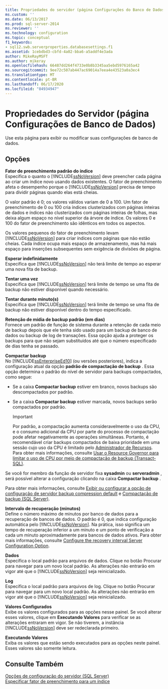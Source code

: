 ```yaml
---
title: Propriedades do servidor (página Configurações do Banco de Dados) | Microsoft Docs
ms.custom: ''
ms.date: 06/13/2017
ms.prod: sql-server-2014
ms.reviewer: ''
ms.technology: configuration
ms.topic: conceptual
f1_keywords:
- sql12.swb.serverproperties.databasesettings.f1
ms.assetid: 1cebdbd3-cbfd-4a02-bba6-a5addf4e3ada
author: MikeRayMSFT
ms.author: mikeray
ms.openlocfilehash: 66487dd264f4733e0b8b3345aa5ebd5976165a42
ms.sourcegitcommit: 9ee72c507ab447ac69014a7eea4e43523a0a3ec4
ms.translationtype: MT
ms.contentlocale: pt-BR
ms.lasthandoff: 06/17/2020
ms.locfileid: "84934947"
---
```

# <a name="server-properties-database-settings-page"></a>Propriedades do Servidor (página Configurações de Banco de Dados)
  Use esta página para exibir ou modificar suas configurações de banco de dados.  
  
## <a name="options"></a>Opções  
 **Fator de preenchimento padrão do índice**  
 Especifica o quanto o [!INCLUDE[ssNoVersion](../../includes/ssnoversion-md.md)] deve preencher cada página ao criar um índice novo usando dados existentes. O fator de preenchimento afeta o desempenho porque o [!INCLUDE[ssNoVersion](../../includes/ssnoversion-md.md)] precisa de tempo para dividir páginas quando elas está cheias.  
  
 O valor padrão é 0; os valores válidos variam de 0 a 100. Um fator de preenchimento de 0 ou 100 cria índices clusterizados com páginas inteiras de dados e índices não clusterizados com páginas inteiras de folhas, mas deixa algum espaço no nível superior da árvore de índice. Os valores 0 e 100 do fator de preenchimento são idênticos em todos os aspectos.  
  
 Os valores pequenos do fator de preenchimento levam [!INCLUDE[ssNoVersion](../../includes/ssnoversion-md.md)] para criar índices com páginas que não estão cheias. Cada índice ocupa mais espaço de armazenamento, mas há mais espaço para inserções subsequentes sem exigência de divisões de página.  
  
 **Esperar indefinidamente**  
 Especifica que [!INCLUDE[ssNoVersion](../../includes/ssnoversion-md.md)] não terá limite de tempo ao esperar uma nova fita de backup.  
  
 **Tentar uma vez**  
 Especifica que [!INCLUDE[ssNoVersion](../../includes/ssnoversion-md.md)] terá limite de tempo se uma fita de backup não estiver disponível quando necessário.  
  
 **Tentar durante minuto(s)**  
 Especifica que [!INCLUDE[ssNoVersion](../../includes/ssnoversion-md.md)] terá limite de tempo se uma fita de backup não estiver disponível dentro do tempo especificado.  
  
 **Retenção de mídia de backup padrão (em dias)**  
 Fornece um padrão de função de sistema durante a retenção de cada meio de backup depois que ele tenha sido usado para um backup de banco de dados ou backup de log de transações. Essa opção ajuda a proteger os backups para que não sejam substituídos até que o número especificado de dias tenha se passado.  
  
 **Compactar backup**  
 No [!INCLUDE[ssEnterpriseEd10](../../includes/ssenterpriseed10-md.md)] (ou versões posteriores), indica a configuração atual da opção **padrão de compactação de backup** . Essa opção determina o padrão do nível de servidor para backups compactados, como segue:  
  
-   Se a caixa **Compactar backup** estiver em branco, novos backups são descompactados por padrão.  
  
-   Se a caixa **Compactar backup** estiver marcada, novos backups serão compactados por padrão.  
  
    > [!IMPORTANT]  
    >  Por padrão, a compactação aumenta consideravelmente o uso da CPU, e o consumo adicional da CPU por parte do processo de compactação pode afetar negativamente as operações simultâneas. Portanto, é recomendável criar backups compactados de baixa prioridade em uma sessão cujo uso da CPU é limitado pelo [Administrador de Recursos](../../relational-databases/resource-governor/resource-governor.md). Para obter mais informações, consulte [Usar o Resource Governor para limitar o uso de CPU por meio de compactação de backup &#40;Transact-SQL&#41;](../../relational-databases/backup-restore/use-resource-governor-to-limit-cpu-usage-by-backup-compression-transact-sql.md).  
  
 Se você for membro da função de servidor fixa **sysadmin** ou **serveradmin** , será possível alterar a configuração clicando na caixa **Compactar backup** .  
  
 Para obter mais informações, consulte [Exibir ou configurar a opção de configuração de servidor backup compression default](view-or-configure-the-backup-compression-default-server-configuration-option.md) e [Compactação de backup &#40;SQL Server&#41;](../../relational-databases/backup-restore/backup-compression-sql-server.md).  
  
 **Intervalo de recuperação (minutos)**  
 Define o número máximo de minutos por banco de dados para a recuperação de bancos de dados. O padrão é 0, que indica configuração automática pelo [!INCLUDE[ssNoVersion](../../includes/ssnoversion-md.md)]. Na prática, isso significa um tempo de recuperação inferior a um minuto e um ponto de verificação a cada um minuto aproximadamente para bancos de dados ativos. Para obter mais informações, consulte [Configure the recovery interval Server Configuration Option](configure-the-recovery-interval-server-configuration-option.md).  
  
 **Dados**  
 Especifica o local padrão para arquivos de dados. Clique no botão Procurar para navegar para um novo local padrão. As alterações não entrarão em vigor até que o [!INCLUDE[ssNoVersion](../../includes/ssnoversion-md.md)] seja reinicializado.  
  
 **Log**  
 Especifica o local padrão para arquivos de log. Clique no botão Procurar para navegar para um novo local padrão. As alterações não entrarão em vigor até que o [!INCLUDE[ssNoVersion](../../includes/ssnoversion-md.md)] seja reinicializado.  
  
 **Valores Configurados**  
 Exibe os valores configurados para as opções nesse painel. Se você alterar esses valores, clique em **Executando Valores** para verificar se as alterações entraram em vigor. Se não tiverem, a instância [!INCLUDE[ssNoVersion](../../includes/ssnoversion-md.md)] deve ser redeclarada primeiro.  
  
 **Executando Valores**  
 Exiba os valores que estão sendo executados para as opções neste painel. Esses valores são somente leitura.  
  
## <a name="see-also"></a>Consulte Também  
 [Opções de configuração do servidor &#40;SQL Server&#41;](server-configuration-options-sql-server.md)   
 [Especificar fator de preenchimento para um índice](../../relational-databases/indexes/specify-fill-factor-for-an-index.md)  
  
  
